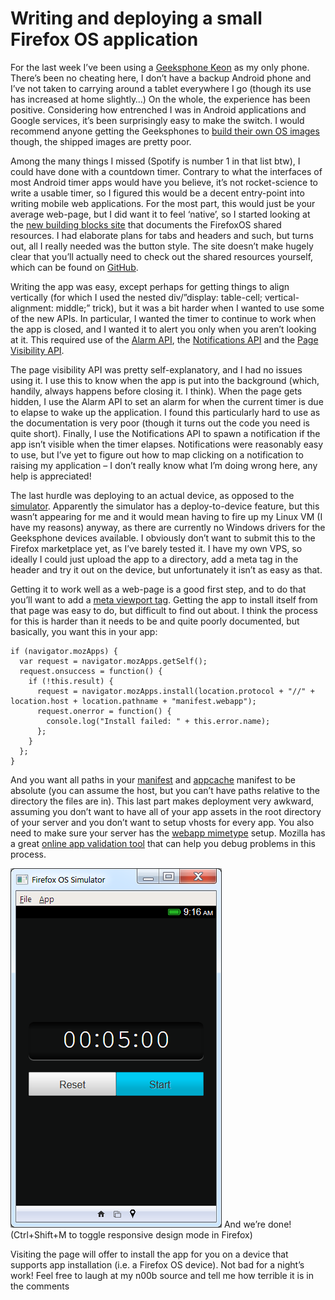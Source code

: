 # Writing and deploying a small Firefox OS application

For the last week I’ve been using a [Geeksphone Keon][1] as my only phone. There’s
been no cheating here, I don’t have a backup Android phone and I’ve not taken
to carrying around a tablet everywhere I go (though its use has increased at
home slightly…) On the whole, the experience has been positive. Considering
how entrenched I was in Android applications and Google services, it’s been
surprisingly easy to make the switch. I would recommend anyone getting the
Geeksphones to [build their own OS images][2] though, the shipped images are pretty
poor.

Among the many things I missed (Spotify is number 1 in that list btw), I could
have done with a countdown timer. Contrary to what the interfaces of most
Android timer apps would have you believe, it’s not rocket-science to write a
usable timer, so I figured this would be a decent entry-point into writing
mobile web applications. For the most part, this would just be your average
web-page, but I did want it to feel ‘native’, so I started looking at the
[new building blocks site][3] that documents the FirefoxOS shared resources. I had
elaborate plans for tabs and headers and such, but turns out, all I really
needed was the button style. The site doesn’t make hugely clear that you’ll
actually need to check out the shared resources yourself, which can be found
on [GitHub][4].

Writing the app was easy, except perhaps for getting things to align
vertically (for which I used the nested div/”display: table-cell; vertical-
alignment: middle;” trick), but it was a bit harder when I wanted to use some
of the new APIs. In particular, I wanted the timer to continue to work when
the app is closed, and I wanted it to alert you only when you aren’t looking
at it. This required use of the [Alarm API][5], the [Notifications API][6] and
the [Page Visibility API][7].

The page visibility API was pretty self-explanatory, and I had no issues using
it. I use this to know when the app is put into the background (which,
handily, always happens before closing it. I think). When the page gets
hidden, I use the Alarm API to set an alarm for when the current timer is due
to elapse to wake up the application. I found this particularly hard to use as
the documentation is very poor (though it turns out the code you need is quite
short). Finally, I use the Notifications API to spawn a notification if the
app isn’t visible when the timer elapses. Notifications were reasonably easy
to use, but I’ve yet to figure out how to map clicking on a notification to
raising my application – I don’t really know what I’m doing wrong here, any
help is appreciated!

The last hurdle was deploying to an actual device, as opposed to the
[simulator][8]. Apparently the simulator has a deploy-to-device feature, but this
wasn’t appearing for me and it would mean having to fire up my Linux VM (I
have my reasons) anyway, as there are currently no Windows drivers for the
Geeksphone devices available. I obviously don’t want to submit this to the
Firefox marketplace yet, as I’ve barely tested it. I have my own VPS, so
ideally I could just upload the app to a directory, add a meta tag in the
header and try it out on the device, but unfortunately it isn’t as easy as
that.

Getting it to work well as a web-page is a good first step, and to do that
you’ll want to add a [meta viewport tag][9]. Getting the app to install itself from
that page was easy to do, but difficult to find out about. I think the process
for this is harder than it needs to be and quite poorly documented, but
basically, you want this in your app:

    if (navigator.mozApps) {
      var request = navigator.mozApps.getSelf();
      request.onsuccess = function() {
        if (!this.result) {
          request = navigator.mozApps.install(location.protocol + "//" + location.host + location.pathname + "manifest.webapp");
          request.onerror = function() {
            console.log("Install failed: " + this.error.name);
          };
        }
      };
    }

And you want all paths in your [manifest][10] and [appcache][11] manifest to be absolute
(you can assume the host, but you can’t have paths relative to the directory
the files are in). This last part makes deployment very awkward, assuming you
don’t want to have all of your app assets in the root directory of your server
and you don’t want to setup vhosts for every app. You also need to make sure
your server has the [webapp mimetype][12] setup. Mozilla has a great
[online app validation tool][13] that can help you debug problems in this process.

![Screenshot][Our application]
And we’re done! (Ctrl+Shift+M to toggle responsive design mode in Firefox)

Visiting the page will offer to install the app for you on a device that
supports app installation (i.e. a Firefox OS device). Not bad for a night’s
work! Feel free to laugh at my n00b source and tell me how terrible it is in
the comments

[1]: http://www.geeksphone.com/#feat
[2]: https://developer.mozilla.org/en-US/docs/Mozilla/Firefox_OS/Building
[3]: http://buildingfirefoxos.com/
[4]: https://github.com/mozilla-b2g/gaia/tree/master/shared
[5]: https://developer.mozilla.org/en-US/docs/WebAPI/Alarm
[6]: https://developer.mozilla.org/en-US/docs/DOM/Displaying_notifications
[7]: https://developer.mozilla.org/en-US/docs/DOM/Using_the_Page_Visibility_API
[8]: https://addons.mozilla.org/en-US/firefox/addon/firefox-os-simulator/
[9]: https://developer.mozilla.org/en-US/docs/Mobile/Viewport_meta_tag
[10]: https://developer.mozilla.org/en-US/docs/Apps/Manifest
[11]: https://developer.mozilla.org/en-US/docs/HTML/Using_the_application_cache
[12]: https://developer.mozilla.org/en-US/docs/Apps/Manifest#Serving_manifests
[13]: https://marketplace.firefox.com/developers/validator

[Our application]: img/timer.png "Our application"

